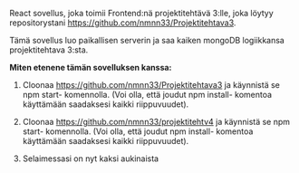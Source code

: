 React sovellus, joka toimii Frontend:nä projektitehtävä 3:lle, joka löytyy repositorystani https://github.com/nmnn33/Projektitehtava3.

Tämä sovellus luo paikallisen serverin ja saa kaiken mongoDB logiikkansa projektitehtava 3:sta.

<strong>Miten etenene tämän sovelluksen kanssa:</strong>

1. Cloonaa https://github.com/nmnn33/Projektitehtava3 ja käynnistä se npm start- komennolla. (Voi olla, että joudut npm install- komentoa käyttämään saadaksesi kaikki riippuvuudet).

2. Cloonaa https://github.com/nmnn33/projektitehtv4 ja käynnistä se npm start- komennolla. (Voi olla, että joudut npm install- komentoa käyttämään saadaksesi kaikki riippuvuudet).

3. Selaimessasi on nyt kaksi aukinaista
